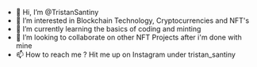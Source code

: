 - 👋 Hi, I’m @TristanSantiny
- 👀 I’m interested in Blockchain Technology, Cryptocurrencies and NFT's 
- 🌱 I’m currently learning the basics of coding and minting
- 💞️ I’m looking to collaborate on other NFT Projects after i'm done with mine 
- 📫 How to reach me ? Hit me up on Instagram under tristan_santiny 

<!---
TristanExo/TristanExo is a ✨ special ✨ repository because its `README.md` (this file) appears on your GitHub profile.
You can click the Preview link to take a look at your changes.
--->
